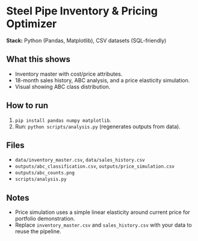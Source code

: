 
# Steel Pipe Inventory & Pricing Optimizer

**Stack:** Python (Pandas, Matplotlib), CSV datasets (SQL-friendly)

## What this shows
- Inventory master with cost/price attributes.
- 18-month sales history, ABC analysis, and a price elasticity simulation.
- Visual showing ABC class distribution.

## How to run
1. `pip install pandas numpy matplotlib`.
2. Run: `python scripts/analysis.py` (regenerates outputs from data).

## Files
- `data/inventory_master.csv`, `data/sales_history.csv`
- `outputs/abc_classification.csv`, `outputs/price_simulation.csv`
- `outputs/abc_counts.png`
- `scripts/analysis.py`

## Notes
- Price simulation uses a simple linear elasticity around current price for portfolio demonstration.
- Replace `inventory_master.csv` and `sales_history.csv` with your data to reuse the pipeline.

